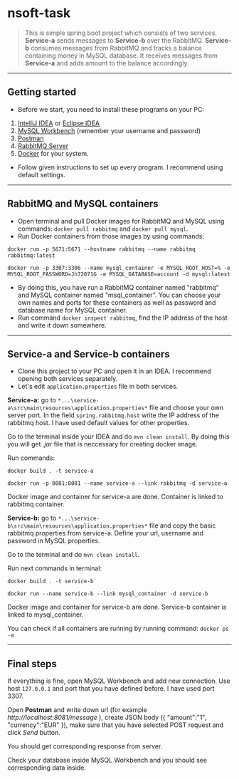 # nsoft-task
>This is simple spring boot project which consists of two services. **Service-a** sends messages to **Service-b** over the RabbitMQ. 
**Service-b** consumes messages from RabbitMQ and tracks a balance containing money in MySQL database. 
It receives messages from **Service-a** and adds amount to the balance accordingly.
----
## Getting started
- Before we start, you need to install these programs on your PC:
1. [IntelliJ IDEA](https://www.jetbrains.com/idea/download/) or [Eclipse IDEA](https://www.eclipse.org/downloads/)
2. [MySQL Workbench](https://dev.mysql.com/downloads/workbench/) (remember your username and password)
3. [Postman](https://www.getpostman.com/downloads/)
4. [RabbitMQ Server](https://www.rabbitmq.com/download.html)
5. [Docker](https://www.docker.com/get-started) for your system.
- Follow given instructions to set up every program. I recommend using default settings.
----
## RabbitMQ and MySQL containers
- Open terminal and pull Docker images for RabbitMQ and MySQL using commands:
    `docker pull rabbitmq` and `docker pull mysql`. 
- Run Docker containers from those images by using commands:
```
docker run -p 5671:5671 --hostname rabbitmq --name rabbitmq rabbitmq:latest

docker run -p 3307:3306 --name mysql_container -e MYSQL_ROOT_HOST=% -e MYSQL_ROOT_PASSWORD=Jh72071G -e MYSQL_DATABASE=account -d mysql:latest
```

- By doing this, you have run a RabbitMQ container named "rabbitmq" and MySQL container named "msql_container". You can choose your own names and ports for these containers as well as password and database name for MySQL container.
- Run command `docker inspect rabbitmq`, find the IP address of the host and write it down somewhere.
----
## Service-a and Service-b containers

- Clone this project to your PC and open it in an IDEA. I recommend opening both services separately.
- Let's edit `application.properties` file in both services.

**Service-a:** go to `*...\service-a\src\main\resources\application.properties*` file and choose your own server port. In the field `spring.rabbitmq.host` write the IP address of the rabbitmq host. I have used default values for other properties.

Go to the terminal inside your IDEA and do `mvn clean install`. By doing this you will get *.jar* file that is neccessary for creating docker image.

Run commands:
```
docker build . -t service-a

docker run -p 8081:8081 --name service-a --link rabbitmq -d service-a
```
Docker image and container for service-a are done. Container is linked to rabbitmq container.

**Service-b:** go to `*...\service-b\src\main\resources\application.properties*` file and copy the basic rabbitmq properties from service-a. Define your url, username and password in MySQL properties.

Go to the terminal and do `mvn clean install`.

Run next commands in terminal:
```
docker build . -t service-b

docker run --name service-b --link mysql_container -d service-b
```
Docker image and container for service-b are done. Service-b container is linked to mysql_container.

You can check if all containers are running by running command:
`docker ps -a`

----
## Final steps
If everything is fine, open MySQL Workbench and add new connection. Use host `127.0.0.1` and port that you have defined before. I have used port 3307.

Open **Postman** and write down url (for example *http://localhost:8081/message* ), create JSON body ({
"amount":"1",
"currency":"EUR"
}), make sure that you have selected POST request and click *Send* button.

You should get corresponding response from server.

Check your database inside MySQL Workbench and you should see corresponding data inside.
